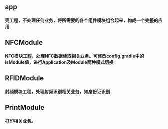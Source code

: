 
## app
#### 壳工程，不处理任何业务，将所需要的各个组件模块组合起来，构成一个完整的应用

## NFCModule
#### NFC模块工程，处理NFC数据读取相关业务。可修改config.gradle中的isModule值，进行Application及Module两种模式切换

## RFIDModule
#### 射频模块工程，处理射频识别相关业务，如身份证识别

## PrintModule
#### 打印相关业务。